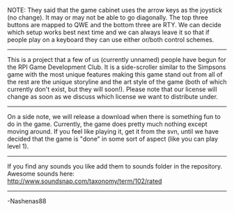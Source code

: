 NOTE: They said that the game cabinet uses the arrow keys as the joystick (no change). It may or may not be able to go diagonally. The top three buttons are mapped to QWE and the bottom three are RTY. We can decide which setup works best next time and we can always leave it so that if people play on a keyboard they can use either or/both control schemes.


---


This is a project that a few of us (currently unnamed) people have begun for the RPI Game Development Club. It is a side-scroller similar to the Simpsons game with the most unique features making this game stand out from all of the rest are the unique storyline and the art style of the game (both of which currently don't exist, but they will soon!). Please note that our license will change as soon as we discuss which license we want to distribute under.


---


On a side note, we will release a download when there is something fun to do in the game. Currently, the game does pretty much nothing except moving around. If you feel like playing it, get it from the svn, until we have decided that the game is "done" in some sort of aspect (like you can play level 1).


---


If you find any sounds you like add them to sounds folder in the repository. Awesome sounds here: http://www.soundsnap.com/taxonomy/term/102/rated


---


-Nashenas88